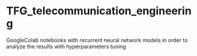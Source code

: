 # TFG_telecommunication_engineering
GoogleColab notebooks with recurrent neural network models in order to analyze the results with hyperparameters tuning
